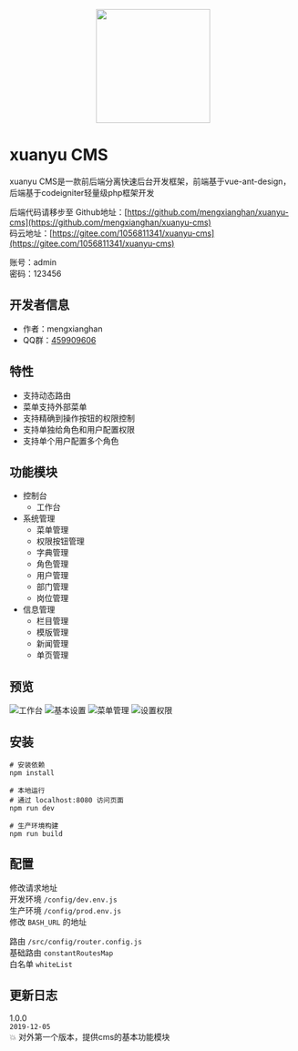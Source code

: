 <p align="center">
<img src="http://q219t1n5l.bkt.clouddn.com/logo.svg" height="200" />
</p>

# xuanyu CMS

xuanyu CMS是一款前后端分离快速后台开发框架，前端基于vue-ant-design，后端基于codeigniter轻量级php框架开发

后端代码请移步至
Github地址：[https://github.com/mengxianghan/xuanyu-cms](https://github.com/mengxianghan/xuanyu-cms)  
码云地址：[https://gitee.com/1056811341/xuanyu-cms](https://gitee.com/1056811341/xuanyu-cms)

账号：admin  
密码：123456  

## 开发者信息
- 作者：mengxianghan
- QQ群：<a target="_blank" href="http://shang.qq.com/wpa/qunwpa?idkey=0d129222878ba69e9aae2ddd6d84f0800e985f83bfd19467ebb73e92c76badf9" title="轩宇网络">459909606</a>

## 特性
- 支持动态路由
- 菜单支持外部菜单
- 支持精确到操作按钮的权限控制
- 支持单独给角色和用户配置权限
- 支持单个用户配置多个角色

## 功能模块  
- 控制台
  - 工作台
- 系统管理
  - 菜单管理
  - 权限按钮管理
  - 字典管理
  - 角色管理
  - 用户管理
  - 部门管理
  - 岗位管理
- 信息管理
  - 栏目管理
  - 模版管理
  - 新闻管理
  - 单页管理

## 预览
![工作台](http://q219t1n5l.bkt.clouddn.com/%E5%B7%A5%E4%BD%9C%E5%8F%B0.png)
![基本设置](http://q219t1n5l.bkt.clouddn.com/%E5%9F%BA%E6%9C%AC%E8%AE%BE%E7%BD%AE.png)
![菜单管理](http://q219t1n5l.bkt.clouddn.com/%E8%8F%9C%E5%8D%95%E7%AE%A1%E7%90%86.png)
![设置权限](http://q219t1n5l.bkt.clouddn.com/%E8%AE%BE%E7%BD%AE%E6%9D%83%E9%99%90.png)

## 安装

```
# 安装依赖
npm install

# 本地运行
# 通过 localhost:8080 访问页面
npm run dev

# 生产环境构建
npm run build
```

## 配置

修改请求地址  
开发环境 `/config/dev.env.js`  
生产环境 `/config/prod.env.js`  
修改 `BASH_URL` 的地址  

路由 `/src/config/router.config.js`  
基础路由 `constantRoutesMap`  
白名单 `whiteList`  

## 更新日志  
1.0.0  
`2019-12-05`  
:boom: 对外第一个版本，提供cms的基本功能模块  
